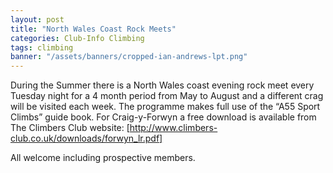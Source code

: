 ```yaml
---
layout: post
title: "North Wales Coast Rock Meets"
categories: Club-Info Climbing
tags: climbing
banner: "/assets/banners/cropped-ian-andrews-lpt.png"
---
```


During the Summer there is a North Wales coast evening rock meet every Tuesday night for a 4 month period from May to August and a different crag will be visited each week. The programme makes full use of the “A55 Sport Climbs” guide book. For Craig-y-Forwyn a free download is available from The Climbers Club website: [http://www.climbers-club.co.uk/downloads/forwyn_lr.pdf]

All welcome including prospective members.
